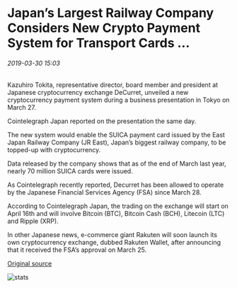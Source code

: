 # Japan’s Largest Railway Company Considers New Crypto Payment System for Transport Cards ...

###### 2019-03-30 15:03

Kazuhiro Tokita, representative director, board member and president at Japanese cryptocurrency exchange DeCurret, unveiled a new cryptocurrency payment system during a business presentation in Tokyo on March 27.

Cointelegraph Japan reported on the presentation the same day.

The new system would enable the SUICA payment card issued by the East Japan Railway Company (JR East), Japan’s biggest railway company, to be topped-up with cryptocurrency.

Data released by the company shows that as of the end of March last year, nearly 70 million SUICA cards were issued.

As Cointelegraph recently reported, Decurret has been allowed to operate by the Japanese Financial Services Agency (FSA) since March 28.

According to Cointelegraph Japan, the trading on the exchange will start on April 16th and will involve Bitcoin (BTC), Bitcoin Cash (BCH), Litecoin (LTC) and Ripple (XRP).

In other Japanese news, e-commerce giant Rakuten will soon launch its own cryptocurrency exchange, dubbed Rakuten Wallet, after announcing that it received the FSA’s approval on March 25.

[Original source](https://cointelegraph.com/news/japans-largest-railway-company-considers-new-crypto-payment-system-for-transport-cards)

![stats](https://c.statcounter.com/11760860/0/a89fa40b/1/ "stats")